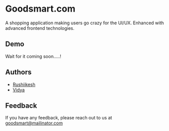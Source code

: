 
# Goodsmart.com

A shopping application making users go crazy for the UI/UX. Enhanced with advanced frontend technologies.

## Demo

Wait for it coming soon.....!


## Authors

- [Rushiikesh](https://www.github.com/rushij27)
- [Vidya](https://github.com/VidyaAg)


## Feedback

If you have any feedback, please reach out to us at goodsmart@mailinator.com


